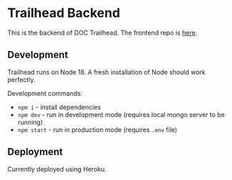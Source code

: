 # Trailhead Backend
This is the backend of DOC Trailhead.
The frontend repo is [here](https://github.com/dartmouth-outing-club/trailhead-frontend).

## Development
Trailhead runs on Node 18. A fresh installation of Node should work perfectly.

Development commands:
* `npm i` - install dependencies
* `npm dev` - run in development mode (requires local mongo server to be running)
* `npm start` - run in production mode (requires `.env` file)

## Deployment
Currently deployed using Heroku.
